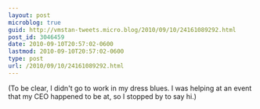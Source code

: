 ```yaml
---
layout: post
microblog: true
guid: http://vmstan-tweets.micro.blog/2010/09/10/24161089292.html
post_id: 3046459
date: 2010-09-10T20:57:02-0600
lastmod: 2010-09-10T20:57:02-0600
type: post
url: /2010/09/10/24161089292.html
---
```

(To be clear, I didn't go to work in my dress blues. I was helping at an event that my CEO happened to be at, so I stopped by to say hi.)
